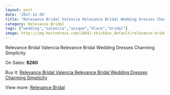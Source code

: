 ```yaml
---
layout: post
date: '2017-12-20'
title: "Relevance Bridal Valencia Relevance Bridal Wedding Dresses Charming Simplicity"
category: Relevance Bridal
tags: ["wedding","valencia","unique","black","bridal"]
image: http://img.hectodress.com/18041-thickbox_default/relevance-bridal-valencia-relevance-bridal-wedding-dresses-charming-simplicity.jpg
---
```

Relevance Bridal Valencia Relevance Bridal Wedding Dresses Charming Simplicity

On Sales: **$260**
<a href="https://www.hectodress.com/relevance-bridal/8505-relevance-bridal-valencia-relevance-bridal-wedding-dresses-charming-simplicity.html"><amp-img layout="responsive" width="600" height="600" src="//img.hectodress.com/18041-thickbox_default/relevance-bridal-valencia-relevance-bridal-wedding-dresses-charming-simplicity.jpg" alt="Relevance Bridal Valencia Relevance Bridal Wedding Dresses Charming Simplicity 0" /></a>
<a href="https://www.hectodress.com/relevance-bridal/8505-relevance-bridal-valencia-relevance-bridal-wedding-dresses-charming-simplicity.html"><amp-img layout="responsive" width="600" height="600" src="//img.hectodress.com/18042-thickbox_default/relevance-bridal-valencia-relevance-bridal-wedding-dresses-charming-simplicity.jpg" alt="Relevance Bridal Valencia Relevance Bridal Wedding Dresses Charming Simplicity 1" /></a>

Buy it: [Relevance Bridal Valencia Relevance Bridal Wedding Dresses Charming Simplicity](https://www.hectodress.com/relevance-bridal/8505-relevance-bridal-valencia-relevance-bridal-wedding-dresses-charming-simplicity.html "Relevance Bridal Valencia Relevance Bridal Wedding Dresses Charming Simplicity")

View more: [Relevance Bridal](https://www.hectodress.com/143-relevance-bridal "Relevance Bridal")